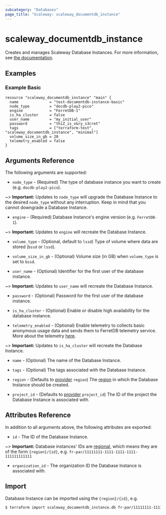 ```yaml
---
subcategory: "Databases"
page_title: "Scaleway: scaleway_documentdb_instance"
---
```


# scaleway_documentdb_instance

Creates and manages Scaleway Database Instances.
For more information, see [the documentation](https://developers.scaleway.com/en/products/rdb/api).

## Examples

### Example Basic

```hcl
resource "scaleway_documentdb_instance" "main" {
  name              = "test-documentdb-instance-basic"
  node_type         = "docdb-play2-pico"
  engine            = "FerretDB-1"
  is_ha_cluster     = false
  user_name         = "my_initial_user"
  password          = "thiZ_is_v&ry_s3cret"
  tags              = ["terraform-test", "scaleway_documentdb_instance", "minimal"]
  volume_size_in_gb = 20
  telemetry_enabled = false
}
```

## Arguments Reference

The following arguments are supported:

- `node_type` - (Required) The type of database instance you want to create (e.g. `docdb-play2-pico`).

~> **Important:** Updates to `node_type` will upgrade the Database Instance to the desired `node_type` without any
interruption. Keep in mind that you cannot downgrade a Database Instance.

- `engine` - (Required) Database Instance's engine version (e.g. `FerretDB-1`).

~> **Important:** Updates to `engine` will recreate the Database Instance.

- `volume_type` - (Optional, default to `lssd`) Type of volume where data are stored (`bssd` or `lssd`).

- `volume_size_in_gb` - (Optional) Volume size (in GB) when `volume_type` is set to `bssd`.

- `user_name` - (Optional) Identifier for the first user of the database instance.

~> **Important:** Updates to `user_name` will recreate the Database Instance.

- `password` - (Optional) Password for the first user of the database instance.

- `is_ha_cluster` - (Optional) Enable or disable high availability for the database instance.

- `telemetry_enabled` - (Optional) Enable telemetry to collects basic anonymous usage data and sends them to FerretDB telemetry service. More about the telemetry [here](https://docs.ferretdb.io/telemetry/#configure-telemetry).

~> **Important:** Updates to `is_ha_cluster` will recreate the Database Instance.

- `name` - (Optional) The name of the Database Instance.

- `tags` - (Optional) The tags associated with the Database Instance.

- `region` - (Defaults to [provider](../index.md#region) `region`) The [region](../guides/regions_and_zones.md#regions)
  in which the Database Instance should be created.

- `project_id` - (Defaults to [provider](../index.md#project_id) `project_id`) The ID of the project the Database
  Instance is associated with.

## Attributes Reference

In addition to all arguments above, the following attributes are exported:

- `id` - The ID of the Database Instance.

~> **Important:** Database instances' IDs are [regional](../guides/regions_and_zones.md#resource-ids), which means they
are of the form `{region}/{id}`, e.g. `fr-par/11111111-1111-1111-1111-111111111111`

- `organization_id` - The organization ID the Database Instance is associated with.

## Import

Database Instance can be imported using the `{region}/{id}`, e.g.

```bash
$ terraform import scaleway_documentdb_instance.db fr-par/11111111-1111-1111-1111-111111111111
```
